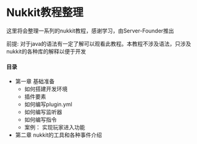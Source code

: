 # Nukkit教程整理

这里将会整理一系列的nukkit教程，感谢学习，由Server-Founder推出

前提: 对于java的语法有一定了解可以观看此教程。本教程不涉及语法，只涉及nukkit的各种库的解释以便于开发

####                                          目录
- 第一章 基础准备
  - 如何搭建开发环境
  - 插件要素
  - 如何编写plugin.yml
  - 如何编写监听器
  - 如何编写指令
  - 案例： 实现玩家进入功能
- 第二章 nukkit的工具和各种事件介绍
